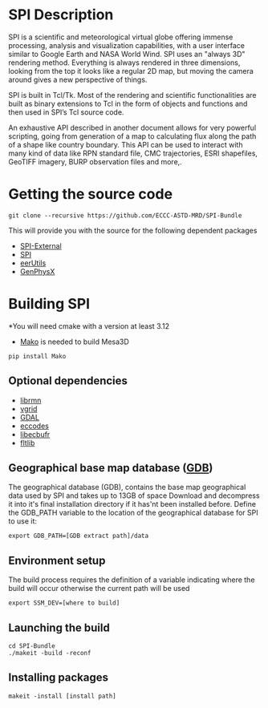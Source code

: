# SPI Description

SPI is a scientific and meteorological virtual globe offering immense processing, analysis and visualization capabilities, with a user interface similar to Google Earth and NASA World Wind. SPI uses an "always 3D" rendering method. Everything is always rendered in three dimensions, looking from the top it looks like a regular 2D map, but moving the camera around gives a new perspective of things.

SPI is built in Tcl/Tk. Most of the rendering and scientific functionalities are built as binary extensions to Tcl in the form of objects and functions and then used in SPI’s Tcl source code.

An exhaustive API described in another document allows for very powerful scripting, going from generation of a map to calculating flux along the path of a shape like country boundary. This API can be used to interact with many kind of data like RPN standard file, CMC trajectories, ESRI shapefiles, GeoTIFF imagery, BURP observation files and more,.

# Getting the source code
```shell
git clone --recursive https://github.com/ECCC-ASTD-MRD/SPI-Bundle
```
This will provide you with the source for the following dependent packages
* [SPI-External](https://github.com/ECCC-ASTD-MRD/SPI-External)
* [SPI](https://github.com/ECCC-ASTD-MRD/SPI) 
* [eerUtils](https://github.com/ECCC-ASTD-MRD/libeerUtils) 
* [GenPhysX](https://github.com/ECCC-ASTD-MRD/GenPhysX)

# Building SPI
*You will need cmake with a version at least 3.12
* [Mako](https://pypi.org/project/Mako) is needed to build Mesa3D
```shell
pip install Mako
```

## Optional dependencies

* [librmn](https://github.com/ECCC-ASTD-MRD/librmn)
* [vgrid](https://github.com/ECCC-ASTD-MRD/vgrid)
* [GDAL](https://gdal.org)
* [eccodes](https://confluence.ecmwf.int/display/ECC)
* [libecbufr](https://github.com/ECCC-MSC/libecbufr)
* [fltlib](https://sourceforge.net/projects/fltlib)


## Geographical base map database ([GDB](https://eer.cmc.ec.gc.ca/software/SPI/DBGeo/DBGeo.tgz))
The geographical database (GDB), contains the base map geographical data used by SPI and takes up to 13GB of space
Download and decompress it into it's final installation directory if it has'nt been installed before.
Define the GDB_PATH variable to the location of the geographical database for SPI to use it:
```shell
export GDB_PATH=[GDB extract path]/data
```

## Environment setup
The build process requires the definition of a variable indicating where the build will occur otherwise the current path will be used
```shell
export SSM_DEV=[where to build]
```

## Launching the build
```shell
cd SPI-Bundle
./makeit -build -reconf
```

## Installing packages
```shell
makeit -install [install path]
```
